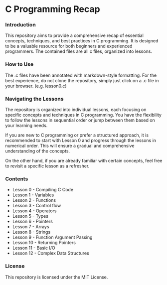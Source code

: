 # C Programming Recap

### Introduction

This repository aims to provide a comprehensive recap of essential concepts, techniques, and best practices in C programming. It is designed to be a valuable resource for both beginners and experienced programmers. The contained files are all c files, organized into lessons.

### How to Use

The .c files have been annotated with markdown-style formatting. For the best experience, do not clone the repository, simply just click on a .c file in your browser. (e.g. lesson0.c)

### Navigating the Lessons

The repository is organized into individual lessons, each focusing on specific concepts and techniques in C programming. You have the flexibility to follow the lessons in sequential order or jump between them based on your learning needs.

If you are new to C programming or prefer a structured approach, it is recommended to start with Lesson 0 and progress through the lessons in numerical order. This will ensure a gradual and comprehensive understanding of the concepts.

On the other hand, if you are already familiar with certain concepts, feel free to revisit a specific lesson as a refresher.

### Contents

- Lesson 0 - Compiling C Code
- Lesson 1 - Variables
- Lesson 2 - Functions
- Lesson 3 - Control flow
- Lesson 4 - Operators
- Lesson 5 - Types
- Lesson 6 - Pointers
- Lesson 7 - Arrays
- Lesson 8 - Strings
- Lesson 9 - Function Argument Passing
- Lesson 10 - Returning Pointers
- Lesson 11 - Basic I/O
- Lesson 12 - Complex Data Structures

### License

This repository is licensed under the MIT License.
